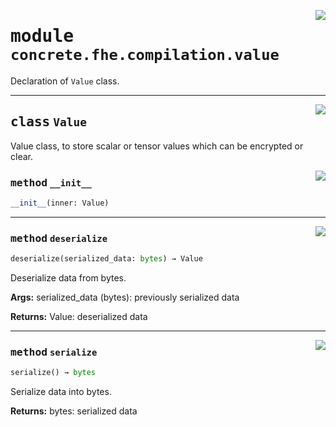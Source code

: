 <!-- markdownlint-disable -->

<a href="../../../../concrete-ml/.venv/lib/python3.9/site-packages/concrete/fhe/compilation/value.py#L0"><img align="right" style="float:right;" src="https://img.shields.io/badge/-source-cccccc?style=flat-square"></a>

# <kbd>module</kbd> `concrete.fhe.compilation.value`
Declaration of `Value` class. 



---

<a href="../../../../concrete-ml/.venv/lib/python3.9/site-packages/concrete/fhe/compilation/value.py#L12"><img align="right" style="float:right;" src="https://img.shields.io/badge/-source-cccccc?style=flat-square"></a>

## <kbd>class</kbd> `Value`
Value class, to store scalar or tensor values which can be encrypted or clear. 

<a href="../../../../concrete-ml/.venv/lib/python3.9/site-packages/concrete/fhe/compilation/value.py#L19"><img align="right" style="float:right;" src="https://img.shields.io/badge/-source-cccccc?style=flat-square"></a>

### <kbd>method</kbd> `__init__`

```python
__init__(inner: Value)
```








---

<a href="../../../../concrete-ml/.venv/lib/python3.9/site-packages/concrete/fhe/compilation/value.py#L33"><img align="right" style="float:right;" src="https://img.shields.io/badge/-source-cccccc?style=flat-square"></a>

### <kbd>method</kbd> `deserialize`

```python
deserialize(serialized_data: bytes) → Value
```

Deserialize data from bytes. 



**Args:**
  serialized_data (bytes):  previously serialized data 



**Returns:**
  Value:  deserialized data 

---

<a href="../../../../concrete-ml/.venv/lib/python3.9/site-packages/concrete/fhe/compilation/value.py#L22"><img align="right" style="float:right;" src="https://img.shields.io/badge/-source-cccccc?style=flat-square"></a>

### <kbd>method</kbd> `serialize`

```python
serialize() → bytes
```

Serialize data into bytes. 



**Returns:**
  bytes:  serialized data 


